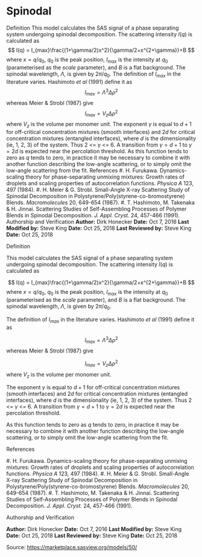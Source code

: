 # Spinodal

Definition This model calculates the SAS signal of a phase separating system undergoing spinodal decomposition. The scattering intensity $I(q)$ is calculated as $$ I(q) = I_{max}\frac{(1+\gamma/2)x^2}{\gamma/2+x^{2+\gamma}}+B $$ where $x=q/q_0$, $q_0$ is the peak position, $I_{max}$ is the intensity at $q_0$ (parameterised as the $scale$ parameter), and $B$ is a flat background. The spinodal wavelength, $\Lambda$, is given by $2\pi/q_0$. The definition of $I_{max}$ in the literature varies. Hashimoto *et al* (1991) define it as $$ I_{max} = \Lambda^3\Delta\rho^2 $$ whereas Meier & Strobl (1987) give $$ I_{max} = V_z\Delta\rho^2 $$ where $V_z$ is the volume per monomer unit. The exponent $\gamma$ is equal to $d+1$ for off-critical concentration mixtures (smooth interfaces) and $2d$ for critical concentration mixtures (entangled interfaces), where $d$ is the dimensionality (ie, 1, 2, 3) of the system. Thus 2 <= $\gamma$ <= 6. A transition from $\gamma=d+1$ to $\gamma=2d$ is expected near the percolation threshold. As this function tends to zero as $q$ tends to zero, in practice it may be necessary to combine it with another function describing the low-angle scattering, or to simply omit the low-angle scattering from the fit. References #. H. Furukawa. Dynamics-scaling theory for phase-separating unmixing mixtures:    Growth rates of droplets and scaling properties of autocorrelation functions.    *Physica A* 123, 497 (1984). #. H. Meier & G. Strobl. Small-Angle X-ray Scattering Study of Spinodal    Decomposition in Polystyrene/Poly(styrene-co-bromostyrene) Blends.    *Macromolecules* 20, 649-654 (1987). #. T. Hashimoto, M. Takenaka & H. Jinnai. Scattering Studies of Self-Assembling    Processes of Polymer Blends in Spinodal Decomposition.    *J. Appl. Cryst.* 24, 457-466 (1991). Authorship and Verification **Author:** Dirk Honecker **Date:** Oct 7, 2016 **Last Modified by:** Steve King **Date:** Oct 25, 2018 **Last Reviewed by:** Steve King **Date:** Oct 25, 2018

Definition

This model calculates the SAS signal of a phase separating system undergoing spinodal decomposition. The scattering intensity $I(q)$ is calculated as

$$ I(q) = I_{max}\frac{(1+\gamma/2)x^2}{\gamma/2+x^{2+\gamma}}+B $$ where $x=q/q_0$, $q_0$ is the peak position, $I_{max}$ is the intensity at $q_0$ (parameterised as the $scale$ parameter), and $B$ is a flat background. The spinodal wavelength, $\Lambda$, is given by $2\pi/q_0$.

The definition of $I_{max}$ in the literature varies. Hashimoto *et al* (1991) define it as

$$ I_{max} = \Lambda^3\Delta\rho^2 $$ whereas Meier & Strobl (1987) give

$$ I_{max} = V_z\Delta\rho^2 $$ where $V_z$ is the volume per monomer unit.

The exponent $\gamma$ is equal to $d+1$ for off-critical concentration mixtures (smooth interfaces) and $2d$ for critical concentration mixtures (entangled interfaces), where $d$ is the dimensionality (ie, 1, 2, 3) of the system. Thus 2 <= $\gamma$ <= 6. A transition from $\gamma=d+1$ to $\gamma=2d$ is expected near the percolation threshold.

As this function tends to zero as $q$ tends to zero, in practice it may be necessary to combine it with another function describing the low-angle scattering, or to simply omit the low-angle scattering from the fit.

References

#. H. Furukawa. Dynamics-scaling theory for phase-separating unmixing mixtures:    Growth rates of droplets and scaling properties of autocorrelation functions.    *Physica A* 123, 497 (1984). #. H. Meier & G. Strobl. Small-Angle X-ray Scattering Study of Spinodal    Decomposition in Polystyrene/Poly(styrene-co-bromostyrene) Blends.    *Macromolecules* 20, 649-654 (1987). #. T. Hashimoto, M. Takenaka & H. Jinnai. Scattering Studies of Self-Assembling    Processes of Polymer Blends in Spinodal Decomposition.    *J. Appl. Cryst.* 24, 457-466 (1991).

Authorship and Verification

**Author:** Dirk Honecker **Date:** Oct 7, 2016 **Last Modified by:** Steve King **Date:** Oct 25, 2018 **Last Reviewed by:** Steve King **Date:** Oct 25, 2018

Source: https://marketplace.sasview.org/models/50/
